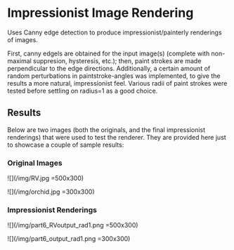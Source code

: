 # Impressionist Image Rendering
Uses Canny edge detection to produce impressionist/painterly renderings of images. 

First, canny edgels are obtained for the input image(s) (complete with non-maximal suppresion, hysteresis, etc.); then, paint strokes are made perpendicular to the edge directions. Additionally, a certain amount of random perturbations in paintstroke-angles was implemented, to give the results a more natural, impressionist feel. Various radii of paint strokes were tested before settling on radius=1 as a good choice.

## Results
Below are two images (both the originals, and the final impressionist renderings) that were used to test the renderer. They are provided here just to showcase a couple of sample results:

### Original Images
![](/img/RV.jpg =500x300)

![](/img/orchid.jpg =300x300)

### Impressionist Renderings
![](/img/part6_RVoutput_rad1.png =500x300)

![](/img/part6_output_rad1.png =300x300)